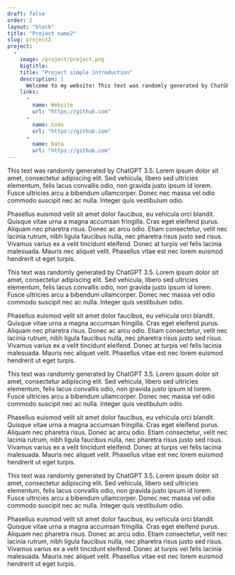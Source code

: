 ```yaml
---
draft: false
order: 2
layout: "block"
title: "Project name2"
slug: project2
project:
  - 
    image: /project/project.png
    bigtitle:
    title: "Project simple introduction"
    description: |
      Welcome to my website! This text was randomly generated by ChatGPT 3.5. Lorem ipsum dolor sit amet, consectetur adipiscing elit. Sed vehicula, libero sed ultricies elementum, felis lacus convallis odio, non gravida justo ipsum id lorem. Fusce ultricies arcu a bibendum ullamcorper. Donec nec massa vel odio commodo suscipit nec ac nulla. Integer quis vestibulum odio.
    links:
      -
        name: Website
        url: "https://github.com"
      -
        name: Code
        url: "https://github.com"
      -
        name: Data
        url: "https://github.com"
---
```


This text was randomly generated by ChatGPT 3.5. Lorem ipsum dolor sit amet, consectetur adipiscing elit. Sed vehicula, libero sed ultricies elementum, felis lacus convallis odio, non gravida justo ipsum id lorem. Fusce ultricies arcu a bibendum ullamcorper. Donec nec massa vel odio commodo suscipit nec ac nulla. Integer quis vestibulum odio.

Phasellus euismod velit sit amet dolor faucibus, eu vehicula orci blandit. Quisque vitae urna a magna accumsan fringilla. Cras eget eleifend purus. Aliquam nec pharetra risus. Donec ac arcu odio. Etiam consectetur, velit nec lacinia rutrum, nibh ligula faucibus nulla, nec pharetra risus justo sed risus. Vivamus varius ex a velit tincidunt eleifend. Donec at turpis vel felis lacinia malesuada. Mauris nec aliquet velit. Phasellus vitae est nec lorem euismod hendrerit ut eget turpis.

This text was randomly generated by ChatGPT 3.5. Lorem ipsum dolor sit amet, consectetur adipiscing elit. Sed vehicula, libero sed ultricies elementum, felis lacus convallis odio, non gravida justo ipsum id lorem. Fusce ultricies arcu a bibendum ullamcorper. Donec nec massa vel odio commodo suscipit nec ac nulla. Integer quis vestibulum odio.

Phasellus euismod velit sit amet dolor faucibus, eu vehicula orci blandit. Quisque vitae urna a magna accumsan fringilla. Cras eget eleifend purus. Aliquam nec pharetra risus. Donec ac arcu odio. Etiam consectetur, velit nec lacinia rutrum, nibh ligula faucibus nulla, nec pharetra risus justo sed risus. Vivamus varius ex a velit tincidunt eleifend. Donec at turpis vel felis lacinia malesuada. Mauris nec aliquet velit. Phasellus vitae est nec lorem euismod hendrerit ut eget turpis.

This text was randomly generated by ChatGPT 3.5. Lorem ipsum dolor sit amet, consectetur adipiscing elit. Sed vehicula, libero sed ultricies elementum, felis lacus convallis odio, non gravida justo ipsum id lorem. Fusce ultricies arcu a bibendum ullamcorper. Donec nec massa vel odio commodo suscipit nec ac nulla. Integer quis vestibulum odio.

Phasellus euismod velit sit amet dolor faucibus, eu vehicula orci blandit. Quisque vitae urna a magna accumsan fringilla. Cras eget eleifend purus. Aliquam nec pharetra risus. Donec ac arcu odio. Etiam consectetur, velit nec lacinia rutrum, nibh ligula faucibus nulla, nec pharetra risus justo sed risus. Vivamus varius ex a velit tincidunt eleifend. Donec at turpis vel felis lacinia malesuada. Mauris nec aliquet velit. Phasellus vitae est nec lorem euismod hendrerit ut eget turpis.

This text was randomly generated by ChatGPT 3.5. Lorem ipsum dolor sit amet, consectetur adipiscing elit. Sed vehicula, libero sed ultricies elementum, felis lacus convallis odio, non gravida justo ipsum id lorem. Fusce ultricies arcu a bibendum ullamcorper. Donec nec massa vel odio commodo suscipit nec ac nulla. Integer quis vestibulum odio.

Phasellus euismod velit sit amet dolor faucibus, eu vehicula orci blandit. Quisque vitae urna a magna accumsan fringilla. Cras eget eleifend purus. Aliquam nec pharetra risus. Donec ac arcu odio. Etiam consectetur, velit nec lacinia rutrum, nibh ligula faucibus nulla, nec pharetra risus justo sed risus. Vivamus varius ex a velit tincidunt eleifend. Donec at turpis vel felis lacinia malesuada. Mauris nec aliquet velit. Phasellus vitae est nec lorem euismod hendrerit ut eget turpis.